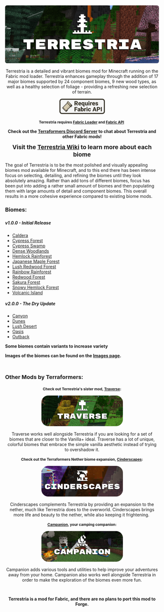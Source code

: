 <p style="text-align: center;"><img src="banners/Terrestria-full-2.0.0.png" /></p>
<p style="text-align: center;">Terrestria is a detailed and vibrant biomes mod for Minecraft running on the Fabric mod loader. Terrestria enhances gameplay through the addition of 17 major biomes supported by 24 component biomes, 9 new wood types, as well as a healthy selection of foliage - providing a refreshing new selection of terrain.</p>
<p style="text-align: center;"><a href="https://www.curseforge.com/minecraft/mc-mods/fabric-api"><strong><img src="banners/requires-fabric-api.png" alt="" width="149" height="50" /></strong></a></p>
<p style="text-align: center;"><span style="font-size: 12px;"><strong>Terrestria requires <a href="https://fabricmc.net/use/">Fabric Loader</a> and <a href="https://www.curseforge.com/minecraft/mc-mods/fabric-api">Fabric API</a></strong>&nbsp;</span></p>
<p style="text-align: center;"><strong>Check out the <a href="https://discord.gg/jEGF5fb">Terraformers Discord Server</a> to chat about Terrestria and other Fabric mods!</strong></p>
<p style="text-align: center;"><strong style="font-size: 1.2rem;">Visit the <a href="https://github.com/TerraformersMC/Terrestria/wiki">Terrestria Wiki</a> to learn more about each biome</strong></p>
<p>The goal of Terrestria is to be the most polished and visually appealing biomes mod available for Minecraft, and to this end there has been intense focus on selecting, detailing, and refining the biomes until they look absolutely amazing. Rather than add tons of different biomes, focus has been put into adding a rather small amount of biomes and then populating them with large amounts of detail and component biomes. This overall results in a more cohesive experience compared to existing biome mods.</p>
<h4 style="font-size: 18px; text-align: left;"><strong>Biomes:</strong></h4>
<h5 style="font-size: 14px;"><strong>v1.0.0 - Initial Release</strong></h5>
<ul>
	<li style="text-align: left;"><span style="font-size: 14px;"><a href="https://github.com/TerraformersMC/Terrestria/wiki/Caldera">Caldera</a></span></li>
	<li style="text-align: left;"><span style="font-size: 14px;"><a href="https://github.com/TerraformersMC/Terrestria/wiki/Cypress-Forest">Cypress Forest</a></span></li>
	<li style="text-align: left;"><span style="font-size: 14px;"><a href="https://github.com/TerraformersMC/Terrestria/wiki/Cypress-Swamp">Cypress Swamp</a></span></li>
	<li style="text-align: left;"><span style="font-size: 14px;"><a href="https://github.com/TerraformersMC/Terrestria/wiki/Dense-Woodlands">Dense Woodlands</a></span></li>
	<li style="text-align: left;"><span style="font-size: 14px;"><a href="https://github.com/TerraformersMC/Terrestria/wiki/Hemlock-Rainforest">Hemlock Rainforest</a></span></li>
	<li style="text-align: left;"><span style="font-size: 14px;"><a href="https://github.com/TerraformersMC/Terrestria/wiki/Japanese-Maple-Forest">Japanese Maple Forest</a></span></li>
	<li style="text-align: left;"><span style="font-size: 14px;"><a href="https://github.com/TerraformersMC/Terrestria/wiki/Lush-Redwood-Forest">Lush Redwood Forest</a></span></li>
	<li style="text-align: left;"><span style="font-size: 14px;"><a href="https://github.com/TerraformersMC/Terrestria/wiki/Rainbow-Rainforest">Rainbow Rainforest</a></span></li>
	<li style="text-align: left;"><span style="font-size: 14px;"><a href="https://github.com/TerraformersMC/Terrestria/wiki/Redwood-Forest">Redwood Forest</a></span></li>
	<li style="text-align: left;"><span style="font-size: 14px;"><a href="https://github.com/TerraformersMC/Terrestria/wiki/Sakura-Forest">Sakura Forest</a></span></li>
	<li style="text-align: left;"><span style="font-size: 14px;"><a href="https://github.com/TerraformersMC/Terrestria/wiki/Snowy-Hemlock-Forest">Snowy Hemlock Forest</a></span></li>
	<li style="text-align: left;"><span style="font-size: 14px;"><a href="https://github.com/TerraformersMC/Terrestria/wiki/Volcanic-Island">Volcanic Island</a></span></li>
</ul>
<h5><span style="font-size: 14px;"><strong>v2.0.0 - The Dry Update</strong></span></h5>
<ul>
	<li style="text-align: left;"><span style="font-size: 14px;"><a href="https://github.com/TerraformersMC/Terrestria/wiki/Canyon">Canyon</a></span></li>
	<li style="text-align: left;"><span style="font-size: 14px;"><a href="https://github.com/TerraformersMC/Terrestria/wiki/Dunes">Dunes</a></span></li>
	<li style="text-align: left;"><span style="font-size: 14px;"><a href="https://github.com/TerraformersMC/Terrestria/wiki/Lush-Desert">Lush Desert</a></span></li>
	<li style="text-align: left;"><span style="font-size: 14px;"><a href="https://github.com/TerraformersMC/Terrestria/wiki/Oasis">Oasis</a></span></li>
	<li style="text-align: left;"><span style="font-size: 14px;"><a href="https://github.com/TerraformersMC/Terrestria/wiki/Outback">Outback</a></span></li>
</ul>

<p><strong>Some biomes contain variants to increase variety</strong></p>
<p><strong>Images of the biomes can be found on the <a href="https://www.curseforge.com/minecraft/mc-mods/terrestria/screenshots">Images page</a>.</strong></p>

<br/>

<h4 style="text-align: left;"><span style="font-size: 18px;"><strong>Other Mods by Terraformers:</strong></span></h4>
<p style="text-align: center;"><span style="font-size: 12px;"><strong>Check out Terrestria's sister mod, <a href="https://www.curseforge.com/minecraft/mc-mods/traverse">Traverse</a>:</strong></span></p>
<p style="text-align: center;"><a href="https://www.curseforge.com/minecraft/mc-mods/traverse"><img src="banners/Traverse-preview-2.2.9.png" width="267" height="100" /></a></p>
<p style="text-align: center;">Traverse works well alongside Terrestria if you are looking for a set of biomes that are closer to the Vanilla+ ideal. Traverse has a lot of unique, colorful biomes that embrace the simple vanilla aesthetic instead of trying to overshadow it.</p>
<p style="text-align: center;"><span style="font-size: 12px;"><strong>Check out the Terraformers Nether biome expansion, <a href="https://www.curseforge.com/minecraft/mc-mods/cinderscapes">Cinderscapes</a>:</strong></span></p>
<p style="text-align: center;"><a href="https://www.curseforge.com/minecraft/mc-mods/cinderscapes"><img src="banners/Cinderscapes-preview-1.0.0.png" width="267" height="100" /></a></p>
<p style="text-align: center;">Cinderscapes complements Terrestria by providing an expansion to the nether, much like Terrestria does to the overworld. Cinderscapes brings more life and beauty to the nether, while also keeping it frightening.&nbsp;</p>
<p style="text-align: center;"><span style="font-size: 12px;"><strong><a href="https://www.curseforge.com/minecraft/mc-mods/campanion">Campanion</a>, your camping companion:</strong></span></p>
<p style="text-align: center;"><a href="https://www.curseforge.com/minecraft/mc-mods/campanion"><img src="banners/Campanion-preview-1.0.0.png" width="267" height="100" /></a></p>
<p style="text-align: center;">Campanion adds various tools and utilities to help improve your adventures away from your home. Campanion also works well alongside Terrestria in order to make the exploration of the biomes even more fun.</p>

<br/>

<p style="text-align: center;"><span style="font-size: 14px;"><strong>Terrestria is a mod for Fabric, and there are no plans to port this mod to Forge.</strong></span></p>
